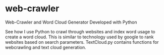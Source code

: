 # web-crawler
Web-Crawler and Word Cloud Generator Developed with Python

See how I use Python to crawl through websites and index word usage to create a word cloud. 
This is similar to technology used by google to rank websites based on search parameters.
TextCloud.py contains functions for  webcrawling and text cloud generation.
